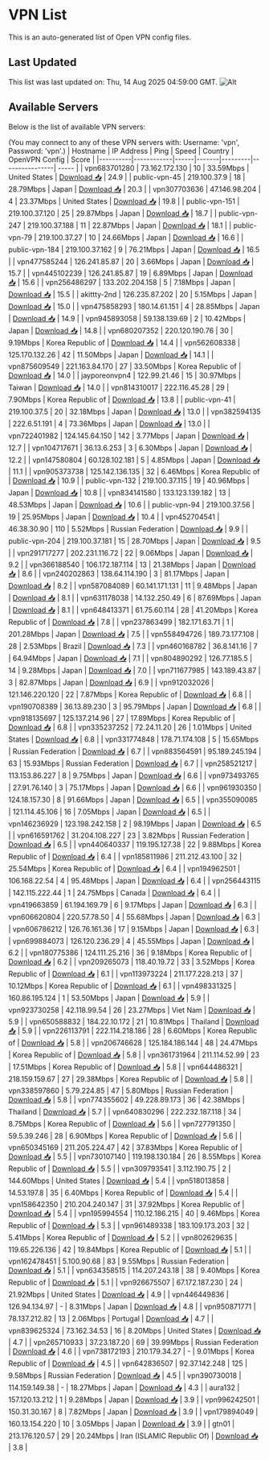 # VPN List

This is an auto-generated list of Open VPN config files.

## Last Updated

This list was last updated on: Thu, 14 Aug 2025 04:59:00 GMT.
![Alt](https://repobeats.axiom.co/api/embed/186b98318ef1479477931607c1ad7d823f12451f.svg "Repobeats analytics image")

## Available Servers

Below is the list of available VPN servers:

(You may connect to any of these VPN servers with: Username: 'vpn', Password: 'vpn'.)
| Hostname | IP Address | Ping | Speed | Country | OpenVPN Config | Score |
|----------|------------|------|-------|---------|----------------| ----- |
| vpn683701280 | 73.162.172.130 | 10 | 33.59Mbps | United States | [Download 📥](./configs/server_0_US.ovpn) | 24.9 |
| public-vpn-45 | 219.100.37.9 | 18 | 28.79Mbps | Japan | [Download 📥](./configs/server_1_JP.ovpn) | 20.3 |
| vpn307703636 | 47.146.98.204 | 4 | 23.37Mbps | United States | [Download 📥](./configs/server_2_US.ovpn) | 19.8 |
| public-vpn-151 | 219.100.37.120 | 25 | 29.87Mbps | Japan | [Download 📥](./configs/server_3_JP.ovpn) | 18.7 |
| public-vpn-247 | 219.100.37.188 | 11 | 22.87Mbps | Japan | [Download 📥](./configs/server_4_JP.ovpn) | 18.1 |
| public-vpn-79 | 219.100.37.27 | 10 | 24.66Mbps | Japan | [Download 📥](./configs/server_5_JP.ovpn) | 16.6 |
| public-vpn-184 | 219.100.37.162 | 9 | 76.21Mbps | Japan | [Download 📥](./configs/server_6_JP.ovpn) | 16.5 |
| vpn477585244 | 126.241.85.87 | 20 | 3.66Mbps | Japan | [Download 📥](./configs/server_7_JP.ovpn) | 15.7 |
| vpn445102239 | 126.241.85.87 | 19 | 6.89Mbps | Japan | [Download 📥](./configs/server_8_JP.ovpn) | 15.6 |
| vpn256486297 | 133.202.204.158 | 5 | 7.18Mbps | Japan | [Download 📥](./configs/server_9_JP.ovpn) | 15.5 |
| akittty-2nd | 126.235.87.202 | 20 | 5.15Mbps | Japan | [Download 📥](./configs/server_10_JP.ovpn) | 15.0 |
| vpn475858293 | 180.14.61.151 | 4 | 28.85Mbps | Japan | [Download 📥](./configs/server_11_JP.ovpn) | 14.9 |
| vpn945893058 | 59.138.139.69 | 2 | 10.42Mbps | Japan | [Download 📥](./configs/server_12_JP.ovpn) | 14.8 |
| vpn680207352 | 220.120.190.76 | 30 | 9.19Mbps | Korea Republic of | [Download 📥](./configs/server_13_KR.ovpn) | 14.4 |
| vpn562608338 | 125.170.132.26 | 42 | 11.50Mbps | Japan | [Download 📥](./configs/server_14_JP.ovpn) | 14.1 |
| vpn875609549 | 221.163.84.170 | 27 | 33.50Mbps | Korea Republic of | [Download 📥](./configs/server_15_KR.ovpn) | 14.0 |
| jayporeonvpn4 | 122.99.21.46 | 15 | 30.97Mbps | Taiwan | [Download 📥](./configs/server_16_TW.ovpn) | 14.0 |
| vpn814310017 | 222.116.45.28 | 29 | 7.90Mbps | Korea Republic of | [Download 📥](./configs/server_17_KR.ovpn) | 13.8 |
| public-vpn-41 | 219.100.37.5 | 20 | 32.18Mbps | Japan | [Download 📥](./configs/server_18_JP.ovpn) | 13.0 |
| vpn382594135 | 222.6.51.191 | 4 | 73.36Mbps | Japan | [Download 📥](./configs/server_19_JP.ovpn) | 13.0 |
| vpn722401982 | 124.145.64.150 | 142 | 3.77Mbps | Japan | [Download 📥](./configs/server_20_JP.ovpn) | 12.7 |
| vpn104717671 | 36.13.6.253 | 3 | 6.30Mbps | Japan | [Download 📥](./configs/server_21_JP.ovpn) | 12.2 |
| vpn147580804 | 60.128.102.181 | 5 | 4.85Mbps | Japan | [Download 📥](./configs/server_22_JP.ovpn) | 11.1 |
| vpn905373738 | 125.142.136.135 | 32 | 6.46Mbps | Korea Republic of | [Download 📥](./configs/server_23_KR.ovpn) | 10.9 |
| public-vpn-132 | 219.100.37.115 | 19 | 40.96Mbps | Japan | [Download 📥](./configs/server_24_JP.ovpn) | 10.8 |
| vpn834141580 | 133.123.139.182 | 13 | 48.53Mbps | Japan | [Download 📥](./configs/server_25_JP.ovpn) | 10.6 |
| public-vpn-94 | 219.100.37.56 | 19 | 25.95Mbps | Japan | [Download 📥](./configs/server_26_JP.ovpn) | 10.4 |
| vpn452704541 | 46.38.30.90 | 110 | 5.52Mbps | Russian Federation | [Download 📥](./configs/server_27_RU.ovpn) | 9.9 |
| public-vpn-204 | 219.100.37.181 | 15 | 28.70Mbps | Japan | [Download 📥](./configs/server_28_JP.ovpn) | 9.5 |
| vpn291717277 | 202.231.116.72 | 22 | 9.06Mbps | Japan | [Download 📥](./configs/server_29_JP.ovpn) | 9.2 |
| vpn366188540 | 106.172.187.114 | 13 | 21.38Mbps | Japan | [Download 📥](./configs/server_30_JP.ovpn) | 8.6 |
| vpn240202863 | 138.64.114.190 | 3 | 81.17Mbps | Japan | [Download 📥](./configs/server_31_JP.ovpn) | 8.2 |
| vpn587084089 | 60.141.171.131 | 11 | 9.48Mbps | Japan | [Download 📥](./configs/server_32_JP.ovpn) | 8.1 |
| vpn631178038 | 14.132.250.49 | 6 | 87.69Mbps | Japan | [Download 📥](./configs/server_33_JP.ovpn) | 8.1 |
| vpn648413371 | 61.75.60.114 | 28 | 41.20Mbps | Korea Republic of | [Download 📥](./configs/server_34_KR.ovpn) | 7.8 |
| vpn237863499 | 182.171.63.71 | 1 | 201.28Mbps | Japan | [Download 📥](./configs/server_35_JP.ovpn) | 7.5 |
| vpn558494726 | 189.73.177.108 | 28 | 2.53Mbps | Brazil | [Download 📥](./configs/server_36_BR.ovpn) | 7.3 |
| vpn460168782 | 36.8.141.16 | 7 | 64.94Mbps | Japan | [Download 📥](./configs/server_37_JP.ovpn) | 7.1 |
| vpn804890292 | 126.77.185.5 | 14 | 9.28Mbps | Japan | [Download 📥](./configs/server_38_JP.ovpn) | 7.0 |
| vpn711677985 | 143.189.43.87 | 3 | 82.87Mbps | Japan | [Download 📥](./configs/server_39_JP.ovpn) | 6.9 |
| vpn912032026 | 121.146.220.120 | 22 | 7.87Mbps | Korea Republic of | [Download 📥](./configs/server_40_KR.ovpn) | 6.8 |
| vpn190708389 | 36.13.89.230 | 3 | 95.79Mbps | Japan | [Download 📥](./configs/server_41_JP.ovpn) | 6.8 |
| vpn918135697 | 125.137.214.96 | 27 | 17.89Mbps | Korea Republic of | [Download 📥](./configs/server_42_KR.ovpn) | 6.8 |
| vpn335237252 | 72.24.11.20 | 26 | 1.01Mbps | United States | [Download 📥](./configs/server_43_US.ovpn) | 6.8 |
| vpn331774848 | 178.71.174.108 | 5 | 15.65Mbps | Russian Federation | [Download 📥](./configs/server_44_RU.ovpn) | 6.7 |
| vpn883564591 | 95.189.245.194 | 63 | 15.93Mbps | Russian Federation | [Download 📥](./configs/server_45_RU.ovpn) | 6.7 |
| vpn258521217 | 113.153.86.227 | 8 | 9.75Mbps | Japan | [Download 📥](./configs/server_46_JP.ovpn) | 6.6 |
| vpn973493765 | 27.91.76.140 | 3 | 75.17Mbps | Japan | [Download 📥](./configs/server_47_JP.ovpn) | 6.6 |
| vpn961930350 | 124.18.157.30 | 8 | 91.66Mbps | Japan | [Download 📥](./configs/server_48_JP.ovpn) | 6.5 |
| vpn355090085 | 121.114.45.106 | 16 | 7.05Mbps | Japan | [Download 📥](./configs/server_49_JP.ovpn) | 6.5 |
| vpn146236929 | 123.198.242.158 | 2 | 98.19Mbps | Japan | [Download 📥](./configs/server_50_JP.ovpn) | 6.5 |
| vpn616591762 | 31.204.108.227 | 23 | 3.82Mbps | Russian Federation | [Download 📥](./configs/server_51_RU.ovpn) | 6.5 |
| vpn440640337 | 119.195.127.38 | 22 | 9.88Mbps | Korea Republic of | [Download 📥](./configs/server_52_KR.ovpn) | 6.4 |
| vpn185811986 | 211.212.43.100 | 32 | 25.54Mbps | Korea Republic of | [Download 📥](./configs/server_53_KR.ovpn) | 6.4 |
| vpn194962501 | 106.168.22.54 | 4 | 95.48Mbps | Japan | [Download 📥](./configs/server_54_JP.ovpn) | 6.4 |
| vpn256443115 | 142.115.222.44 | 1 | 24.75Mbps | Canada | [Download 📥](./configs/server_55_CA.ovpn) | 6.4 |
| vpn419663859 | 61.194.169.79 | 6 | 9.17Mbps | Japan | [Download 📥](./configs/server_56_JP.ovpn) | 6.3 |
| vpn606620804 | 220.57.78.50 | 4 | 55.68Mbps | Japan | [Download 📥](./configs/server_57_JP.ovpn) | 6.3 |
| vpn606786212 | 126.76.161.36 | 17 | 9.15Mbps | Japan | [Download 📥](./configs/server_58_JP.ovpn) | 6.3 |
| vpn699884073 | 126.120.236.29 | 4 | 45.55Mbps | Japan | [Download 📥](./configs/server_59_JP.ovpn) | 6.2 |
| vpn180775386 | 124.111.25.216 | 36 | 9.18Mbps | Korea Republic of | [Download 📥](./configs/server_60_KR.ovpn) | 6.2 |
| vpn209265073 | 118.40.19.72 | 33 | 3.52Mbps | Korea Republic of | [Download 📥](./configs/server_61_KR.ovpn) | 6.1 |
| vpn113973224 | 211.177.228.213 | 37 | 10.12Mbps | Korea Republic of | [Download 📥](./configs/server_62_KR.ovpn) | 6.1 |
| vpn498331325 | 160.86.195.124 | 1 | 53.50Mbps | Japan | [Download 📥](./configs/server_63_JP.ovpn) | 5.9 |
| vpn923730258 | 42.118.99.54 | 26 | 23.27Mbps | Viet Nam | [Download 📥](./configs/server_64_VN.ovpn) | 5.9 |
| vpn650588832 | 184.22.10.172 | 21 | 10.81Mbps | Thailand | [Download 📥](./configs/server_65_TH.ovpn) | 5.9 |
| vpn226113791 | 222.114.218.186 | 28 | 6.60Mbps | Korea Republic of | [Download 📥](./configs/server_66_KR.ovpn) | 5.8 |
| vpn206746628 | 125.184.186.144 | 48 | 24.47Mbps | Korea Republic of | [Download 📥](./configs/server_67_KR.ovpn) | 5.8 |
| vpn361731964 | 211.114.52.99 | 23 | 17.51Mbps | Korea Republic of | [Download 📥](./configs/server_68_KR.ovpn) | 5.8 |
| vpn644486321 | 218.159.159.67 | 27 | 29.38Mbps | Korea Republic of | [Download 📥](./configs/server_69_KR.ovpn) | 5.8 |
| vpn338597860 | 5.79.224.85 | 47 | 5.80Mbps | Russian Federation | [Download 📥](./configs/server_70_RU.ovpn) | 5.8 |
| vpn774355602 | 49.228.89.173 | 36 | 42.38Mbps | Thailand | [Download 📥](./configs/server_71_TH.ovpn) | 5.7 |
| vpn640830296 | 222.232.187.118 | 34 | 8.75Mbps | Korea Republic of | [Download 📥](./configs/server_72_KR.ovpn) | 5.6 |
| vpn727791350 | 59.5.39.246 | 28 | 6.90Mbps | Korea Republic of | [Download 📥](./configs/server_73_KR.ovpn) | 5.6 |
| vpn650345169 | 211.205.224.47 | 42 | 37.83Mbps | Korea Republic of | [Download 📥](./configs/server_74_KR.ovpn) | 5.5 |
| vpn730107140 | 119.198.130.184 | 26 | 8.55Mbps | Korea Republic of | [Download 📥](./configs/server_75_KR.ovpn) | 5.5 |
| vpn309793541 | 3.112.190.75 | 2 | 144.60Mbps | United States | [Download 📥](./configs/server_76_US.ovpn) | 5.4 |
| vpn518013858 | 14.53.197.8 | 35 | 6.40Mbps | Korea Republic of | [Download 📥](./configs/server_77_KR.ovpn) | 5.4 |
| vpn158642350 | 210.204.240.147 | 31 | 37.92Mbps | Korea Republic of | [Download 📥](./configs/server_78_KR.ovpn) | 5.4 |
| vpn195994554 | 110.12.186.215 | 40 | 9.46Mbps | Korea Republic of | [Download 📥](./configs/server_79_KR.ovpn) | 5.3 |
| vpn961489338 | 183.109.173.203 | 32 | 5.41Mbps | Korea Republic of | [Download 📥](./configs/server_80_KR.ovpn) | 5.2 |
| vpn802629635 | 119.65.226.136 | 42 | 19.84Mbps | Korea Republic of | [Download 📥](./configs/server_81_KR.ovpn) | 5.1 |
| vpn162478451 | 5.100.90.68 | 83 | 9.55Mbps | Russian Federation | [Download 📥](./configs/server_82_RU.ovpn) | 5.1 |
| vpn634358515 | 114.207.243.18 | 38 | 9.40Mbps | Korea Republic of | [Download 📥](./configs/server_83_KR.ovpn) | 5.1 |
| vpn926675507 | 67.172.187.230 | 24 | 21.92Mbps | United States | [Download 📥](./configs/server_84_US.ovpn) | 4.9 |
| vpn446449836 | 126.94.134.97 | - | 8.31Mbps | Japan | [Download 📥](./configs/server_85_JP.ovpn) | 4.8 |
| vpn950871771 | 78.137.212.82 | 13 | 2.06Mbps | Portugal | [Download 📥](./configs/server_86_PT.ovpn) | 4.7 |
| vpn839625324 | 73.162.34.53 | 16 | 8.20Mbps | United States | [Download 📥](./configs/server_87_US.ovpn) | 4.7 |
| vpn265710933 | 37.23.187.20 | 69 | 39.99Mbps | Russian Federation | [Download 📥](./configs/server_88_RU.ovpn) | 4.6 |
| vpn738172193 | 210.179.34.27 | - | 9.01Mbps | Korea Republic of | [Download 📥](./configs/server_89_KR.ovpn) | 4.5 |
| vpn642836507 | 92.37.142.248 | 125 | 9.58Mbps | Russian Federation | [Download 📥](./configs/server_90_RU.ovpn) | 4.5 |
| vpn390730018 | 114.159.149.38 | - | 18.27Mbps | Japan | [Download 📥](./configs/server_91_JP.ovpn) | 4.3 |
| aura132 | 157.120.13.212 | 1 | 9.28Mbps | Japan | [Download 📥](./configs/server_92_JP.ovpn) | 3.9 |
| vpn996242501 | 150.31.30.167 | 8 | 7.82Mbps | Japan | [Download 📥](./configs/server_93_JP.ovpn) | 3.9 |
| vpn179894049 | 160.13.154.220 | 10 | 3.05Mbps | Japan | [Download 📥](./configs/server_94_JP.ovpn) | 3.9 |
| gtn01 | 213.176.120.57 | 29 | 20.24Mbps | Iran (ISLAMIC Republic Of) | [Download 📥](./configs/server_95_IR.ovpn) | 3.8 |
